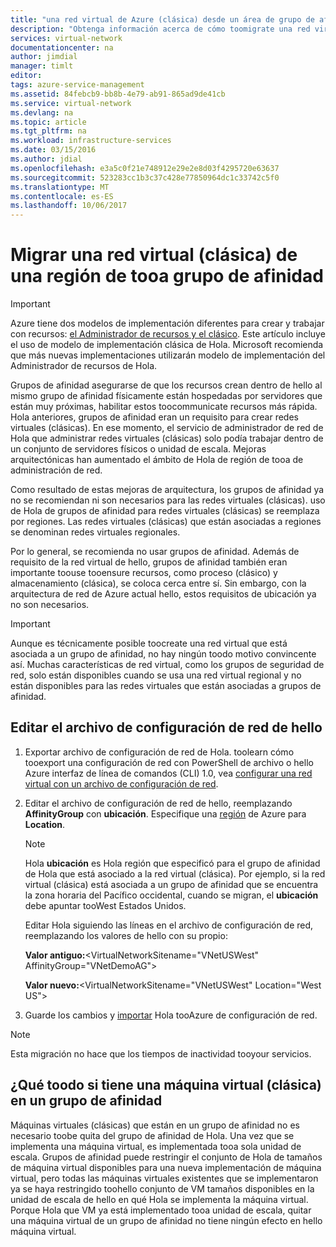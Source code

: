 ```yaml
---
title: "una red virtual de Azure (clásica) desde un área de grupo de afinidad tooa aaaMigrate | Documentos de Microsoft"
description: "Obtenga información acerca de cómo toomigrate una red virtual (clásica) desde una afinidad de grupo tooa región."
services: virtual-network
documentationcenter: na
author: jimdial
manager: timlt
editor: 
tags: azure-service-management
ms.assetid: 84febcb9-bb8b-4e79-ab91-865ad9de41cb
ms.service: virtual-network
ms.devlang: na
ms.topic: article
ms.tgt_pltfrm: na
ms.workload: infrastructure-services
ms.date: 03/15/2016
ms.author: jdial
ms.openlocfilehash: e3a5c0f21e748912e29e2e8d03f4295720e63637
ms.sourcegitcommit: 523283cc1b3c37c428e77850964dc1c33742c5f0
ms.translationtype: MT
ms.contentlocale: es-ES
ms.lasthandoff: 10/06/2017
---
```

# <a name="migrate-a-virtual-network-classic-from-an-affinity-group-tooa-region"></a>Migrar una red virtual (clásica) de una región de tooa grupo de afinidad

> [!IMPORTANT]
> Azure tiene dos modelos de implementación diferentes para crear y trabajar con recursos: [el Administrador de recursos y el clásico](../resource-manager-deployment-model.md?toc=%2fazure%2fvirtual-network%2ftoc.json). Este artículo incluye el uso de modelo de implementación clásica de Hola. Microsoft recomienda que más nuevas implementaciones utilizarán modelo de implementación del Administrador de recursos de Hola.

Grupos de afinidad asegurarse de que los recursos crean dentro de hello al mismo grupo de afinidad físicamente están hospedadas por servidores que están muy próximas, habilitar estos toocommunicate recursos más rápida. Hola anteriores, grupos de afinidad eran un requisito para crear redes virtuales (clásicas). En ese momento, el servicio de administrador de red de Hola que administrar redes virtuales (clásicas) solo podía trabajar dentro de un conjunto de servidores físicos o unidad de escala. Mejoras arquitectónicas han aumentado el ámbito de Hola de región de tooa de administración de red.

Como resultado de estas mejoras de arquitectura, los grupos de afinidad ya no se recomiendan ni son necesarios para las redes virtuales (clásicas). uso de Hola de grupos de afinidad para redes virtuales (clásicas) se reemplaza por regiones. Las redes virtuales (clásicas) que están asociadas a regiones se denominan redes virtuales regionales.

Por lo general, se recomienda no usar grupos de afinidad. Además de requisito de la red virtual de hello, grupos de afinidad también eran importante toouse tooensure recursos, como proceso (clásico) y almacenamiento (clásica), se coloca cerca entre sí. Sin embargo, con la arquitectura de red de Azure actual hello, estos requisitos de ubicación ya no son necesarios.

> [!IMPORTANT]
> Aunque es técnicamente posible toocreate una red virtual que está asociada a un grupo de afinidad, no hay ningún toodo motivo convincente así. Muchas características de red virtual, como los grupos de seguridad de red, solo están disponibles cuando se usa una red virtual regional y no están disponibles para las redes virtuales que están asociadas a grupos de afinidad.
> 
> 

## <a name="edit-hello-network-configuration-file"></a>Editar el archivo de configuración de red de hello

1. Exportar archivo de configuración de red de Hola. toolearn cómo tooexport una configuración de red con PowerShell de archivo o hello Azure interfaz de línea de comandos (CLI) 1.0, vea [configurar una red virtual con un archivo de configuración de red](virtual-networks-using-network-configuration-file.md#export).
2. Editar el archivo de configuración de red de hello, reemplazando **AffinityGroup** con **ubicación**. Especifique una [región](https://azure.microsoft.com/regions) de Azure para **Location**.
   
   > [!NOTE]
   > Hola **ubicación** es Hola región que especificó para el grupo de afinidad de Hola que está asociado a la red virtual (clásica). Por ejemplo, si la red virtual (clásica) está asociada a un grupo de afinidad que se encuentra la zona horaria del Pacífico occidental, cuando se migran, el **ubicación** debe apuntar tooWest Estados Unidos. 
   > 
   > 
   
    Editar Hola siguiendo las líneas en el archivo de configuración de red, reemplazando los valores de hello con su propio: 
   
    **Valor antiguo:**\<VirtualNetworkSitename="VNetUSWest" AffinityGroup="VNetDemoAG"\> 
   
    **Valor nuevo:**\<VirtualNetworkSitename="VNetUSWest" Location="West US"\>
3. Guarde los cambios y [importar](virtual-networks-using-network-configuration-file.md#import) Hola tooAzure de configuración de red.

> [!NOTE]
> Esta migración no hace que los tiempos de inactividad tooyour servicios.
> 
> 

## <a name="what-toodo-if-you-have-a-vm-classic-in-an-affinity-group"></a>¿Qué toodo si tiene una máquina virtual (clásica) en un grupo de afinidad
Máquinas virtuales (clásicas) que están en un grupo de afinidad no es necesario toobe quita del grupo de afinidad de Hola. Una vez que se implementa una máquina virtual, es implementada tooa sola unidad de escala. Grupos de afinidad puede restringir el conjunto de Hola de tamaños de máquina virtual disponibles para una nueva implementación de máquina virtual, pero todas las máquinas virtuales existentes que se implementaron ya se haya restringido toohello conjunto de VM tamaños disponibles en la unidad de escala de hello en qué Hola se implementa la máquina virtual. Porque Hola que VM ya está implementado tooa unidad de escala, quitar una máquina virtual de un grupo de afinidad no tiene ningún efecto en hello máquina virtual.
